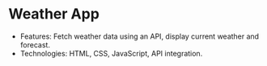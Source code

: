 # Weather App

- Features: Fetch weather data using an API, display current weather and forecast.
- Technologies: HTML, CSS, JavaScript, API integration.
